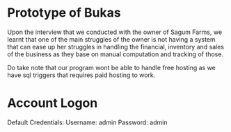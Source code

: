 # Prototype of Bukas

Upon the interview that we conducted with the owner of Sagum Farms, we learnt that one of the main struggles of the owner is not having
a system that can ease up her struggles in handling the financial, inventory and sales of the business as they base on manual 
computation and tracking of those. 

Do take note that our program wont be able to handle free hosting as we have sql triggers that requires paid hosting to work.

# Account Logon
Default Credentials:
Username: admin
Password: admin
